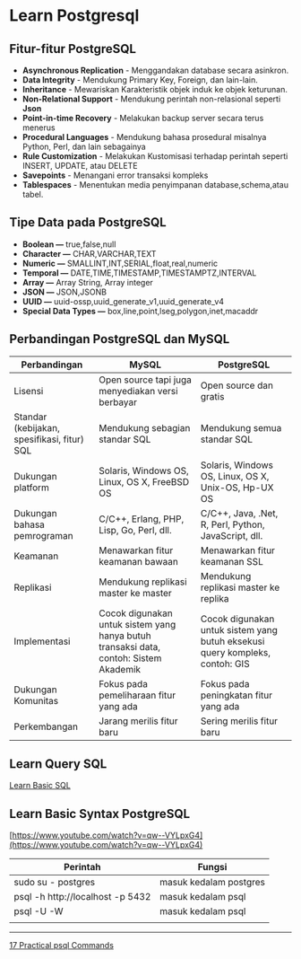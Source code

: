 # Learn Postgresql

## Fitur-fitur PostgreSQL

- **************Asynchronous Replication************** - Menggandakan database secara asinkron.
- ******************Data Integrity****************** - Mendukung Primary Key, Foreign, dan lain-lain.
- **************Inheritance************** - Mewariskan Karakteristik objek induk ke objek keturunan.
- ********Non-Relational Support******** - Mendukung perintah non-relasional seperti ****Json****
- ****Point-in-time Recovery**** - Melakukan backup server secara terus menerus
- ****************************************Procedural Languages**************************************** - Mendukung bahasa prosedural misalnya Python, Perl, dan lain sebagainya
- ******************************Rule Customization****************************** - Melakukan Kustomisasi terhadap perintah seperti INSERT, UPDATE, atau DELETE
- **********Savepoints********** - Menangani error transaksi kompleks
- **************Tablespaces************** - Menentukan media penyimpanan database,schema,atau tabel.

## **************************Tipe Data pada PostgreSQL**************************

- ********************Boolean —******************** true,false,null
- **************Character —************** CHAR,VARCHAR,TEXT
- ************************Numeric —************************ SMALLINT,INT,SERIAL,float,real,numeric
- **************************Temporal —************************** DATE,TIME,TIMESTAMP,TIMESTAMPTZ,INTERVAL
- ********************Array —******************** Array String, Array integer
- **********JSON —********** JSON,JSONB
- ******************UUID —****************** uuid-ossp,uuid_generate_v1,uuid_generate_v4
- ********Special Data Types —******** box,line,point,lseg,polygon,inet,macaddr

## ********************Perbandingan PostgreSQL dan MySQL********************

| Perbandingan | MySQL | PostgreSQL |
| --- | --- | --- |
| Lisensi | Open source tapi juga menyediakan versi berbayar | Open source dan gratis |
| Standar (kebijakan, spesifikasi, fitur) SQL | Mendukung sebagian standar SQL | Mendukung semua standar SQL |
| Dukungan platform | Solaris, Windows OS, Linux, OS X, FreeBSD OS | Solaris, Windows OS, Linux, OS X, Unix-OS, Hp-UX OS |
| Dukungan bahasa pemrograman | C/C++, Erlang, PHP, Lisp, Go, Perl, dll. | C/C++, Java, .Net, R, Perl, Python, JavaScript, dll. |
| Keamanan | Menawarkan fitur keamanan bawaan | Menawarkan fitur keamanan SSL |
| Replikasi | Mendukung replikasi master ke master | Mendukung replikasi master ke replika |
| Implementasi | Cocok digunakan untuk sistem yang hanya butuh transaksi data, contoh: Sistem Akademik | Cocok digunakan untuk sistem yang butuh eksekusi query kompleks, contoh: GIS |
| Dukungan Komunitas | Fokus pada pemeliharaan fitur yang ada | Fokus pada peningkatan fitur yang ada |
| Perkembangan | Jarang merilis fitur baru | Sering merilis fitur baru |

## Learn Query SQL

[Learn Basic SQL](https://www.notion.so/Learn-Basic-SQL-887cab4f63dd4acb93b6d5a22a33d4b9)

## Learn Basic Syntax PostgreSQL

[https://www.youtube.com/watch?v=qw--VYLpxG4](https://www.youtube.com/watch?v=qw--VYLpxG4)

| Perintah | Fungsi |
| --- | --- |
| sudo su - postgres | masuk kedalam postgres |
| psql -h http://localhost -p 5432 <username> | masuk kedalam psql  |
| psql -U <user> -W | masuk kedalam psql  |
|  |  |

---

[17 Practical psql Commands](https://www.notion.so/17-Practical-psql-Commands-52115e2d46ac47cebf93ff33211458f8)